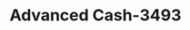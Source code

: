 ---
f_zip-code: 98528
f_state-code: WA
title: Advanced Cash-3493
f_phone: 360-275-4000
f_city-only: Belfair
f_address: 24090 Ne State Route 3 Belfair
f_location-unique-id: '3493'
slug: advanced-cash-3493
updated-on: '2024-05-30T13:46:58.046Z'
created-on: '2024-05-30T13:36:59.803Z'
published-on: '2024-05-30T13:54:32.469Z'
f_city-state: cms/city/belfair-wa.md
f_company: cms/company/advanced-cash.md
f_state: cms/state/washington.md
layout: '[payday-loan].html'
tags: payday-loan
---
